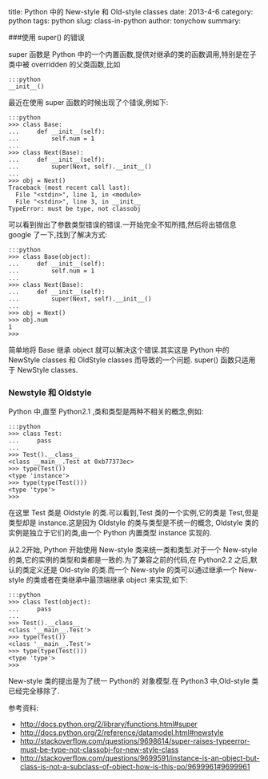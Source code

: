 title: Python 中的 New-style 和 Old-style classes
date: 2013-4-6
category: python
tags: python
slug: class-in-python
author: tonychow
summary:

###使用 super() 的错误

super 函数是 Python 中的一个内置函数,提供对继承的类的函数调用,特别是在子类中被 overridden 的父类函数,比如 

    :::python
    __init__()

最近在使用 super 函数的时候出现了个错误,例如下:

    :::python
    >>> class Base:
    ...     def __init__(self):
    ...         self.num = 1
    ... 
    >>> class Next(Base):
    ...     def __init__(self):
    ...         super(Next, self).__init__()
    ... 
    >>> obj = Next()
    Traceback (most recent call last):
      File "<stdin>", line 1, in <module>
      File "<stdin>", line 3, in __init__
    TypeError: must be type, not classobj

可以看到抛出了参数类型错误的错误.一开始完全不知所措,然后将出错信息 google 了一下,找到了解决方式:

    :::python
    >>> class Base(object):
    ...     def __init__(self):
    ...         self.num = 1
    ... 
    >>> class Next(Base):
    ...     def __init__(self):
    ...         super(Next, self).__init__()
    ... 
    >>> obj = Next()
    >>> obj.num
    1
    >>> 

简单地将 Base 继承 object 就可以解决这个错误.其实这是 Python 中的 NewStyle classes 和 OldStyle classes 而导致的一个问题. super() 函数只适用于 NewStyle classes.

### Newstyle 和 Oldstyle

Python 中,直至 Python2.1 ,类和类型是两种不相关的概念,例如:

    :::python
    >>> class Test:
    ...     pass
    ... 
    >>> Test().__class__
    <class __main__.Test at 0xb77373ec>
    >>> type(Test())
    <type 'instance'>
    >>> type(type(Test()))
    <type 'type'>
    >>> 

在这里 Test 类是 Oldstyle 的类.可以看到,Test 类的一个实例,它的类是 Test,但是类型却是 instance.这是因为 Oldstyle 的类与类型是不统一的概念, Oldstyle 类的实例是独立于它们的类,由一个 Python 内置类型 instance 实现的.

从2.2开始, Python 开始使用 New-style 类来统一类和类型.对于一个 New-style 的类,它的实例的类型和类都是一致的.为了兼容之前的代码,在 Python2.2 之后,默认的类定义还是 Old-style 的类.而一个 New-style 的类可以通过继承一个 New-style 的类或者在类继承中最顶端继承 object 来实现,如下:

    :::python
    >>> class Test(object):
    ...     pass
    ... 
    >>> Test().__class__
    <class '__main__.Test'>
    >>> type(Test())
    <class '__main__.Test'>
    >>> type(type(Test()))
    <type 'type'>
    >>> 

New-style 类的提出是为了统一 Python的 对象模型.在 Python3 中,Old-style 类已经完全移除了.

参考资料:

- http://docs.python.org/2/library/functions.html#super
- http://docs.python.org/2/reference/datamodel.html#newstyle
- http://stackoverflow.com/questions/9698614/super-raises-typeerror-must-be-type-not-classobj-for-new-style-class
- http://stackoverflow.com/questions/9699591/instance-is-an-object-but-class-is-not-a-subclass-of-object-how-is-this-po/9699961#9699961
